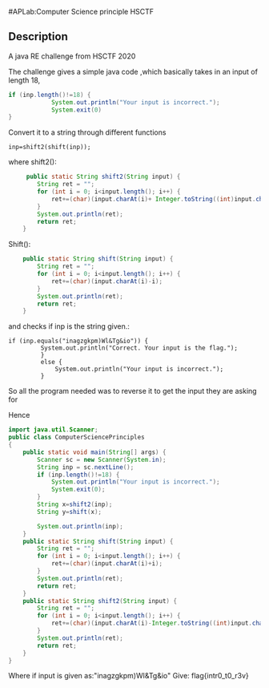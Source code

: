 #APLab:Computer Science principle HSCTF

## Description

A java RE challenge from HSCTF 2020

The challenge gives a simple java code ,which basically takes in an input of length 18,
```java
if (inp.length()!=18) {
            System.out.println("Your input is incorrect.");
            System.exit(0)
}
```
Convert it to a string through different functions 
```
inp=shift2(shift(inp));

```

where shift2():

```java
     public static String shift2(String input) {
        String ret = "";
        for (int i = 0; i<input.length(); i++) {
            ret+=(char)(input.charAt(i)+ Integer.toString((int)input.charAt(i)).length());
        }
        System.out.println(ret);
        return ret;
    }
```
Shift():
```java
    public static String shift(String input) {
        String ret = "";
        for (int i = 0; i<input.length(); i++) {
            ret+=(char)(input.charAt(i)-i);
        }
        System.out.println(ret);
        return ret;
    }
```
and checks if inp is the string given.:
```
if (inp.equals("inagzgkpm)Wl&Tg&io")) {
         System.out.println("Correct. Your input is the flag.");
         }
         else {
             System.out.println("Your input is incorrect.");
         }
```
So all the program needed was to reverse it to get the input they are asking for

Hence
```java
import java.util.Scanner;
public class ComputerSciencePrinciples
{
    public static void main(String[] args) {
        Scanner sc = new Scanner(System.in);
        String inp = sc.nextLine();
        if (inp.length()!=18) {
            System.out.println("Your input is incorrect.");
            System.exit(0);
        }
        String x=shift2(inp);
        String y=shift(x);

        System.out.println(inp);
    }
    public static String shift(String input) {
        String ret = "";
        for (int i = 0; i<input.length(); i++) {
            ret+=(char)(input.charAt(i)+i);                        
        }
        System.out.println(ret);
        return ret;
    }
    public static String shift2(String input) {
        String ret = "";
        for (int i = 0; i<input.length(); i++) {
            ret+=(char)(input.charAt(i)-Integer.toString((int)input.charAt(i)).length());
        }
        System.out.println(ret);
        return ret;
    }
}
```
Where if input is given as:"inagzgkpm)Wl&Tg&io"
Give:
 flag{intr0_t0_r3v}

